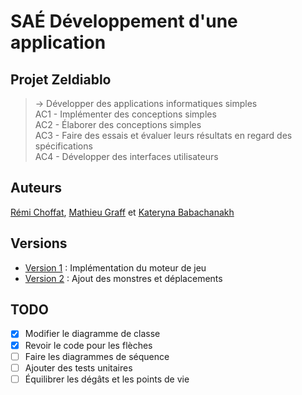 # SAÉ Développement d'une application

## Projet Zeldiablo
>→ Développer des applications informatiques simples  
AC1 - Implémenter des conceptions simples  
AC2 - Élaborer des conceptions simples  
AC3 - Faire des essais et évaluer leurs résultats en regard des spécifications  
AC4 - Développer des interfaces utilisateurs

## Auteurs
[Rémi Choffat](https://github.com/remi-choffat), [Mathieu Graff](https://github.com/Cesareuh) et [Kateryna Babachanakh](https://github.com/katrinltvnv)  

## Versions
* [Version 1](https://github.com/remi-choffat/2024_Zeldiablo_remi-choffat_Cesareuh_katrinltvnv/tree/main/documents/version_1/) : Implémentation du moteur de jeu
* [Version 2](https://github.com/remi-choffat/2024_Zeldiablo_remi-choffat_Cesareuh_katrinltvnv/tree/main/documents/version_2/) : Ajout des monstres et déplacements

## TODO
- [X] Modifier le diagramme de classe
- [X] Revoir le code pour les flèches
- [ ] Faire les diagrammes de séquence
- [ ] Ajouter des tests unitaires
- [ ] Équilibrer les dégâts et les points de vie
